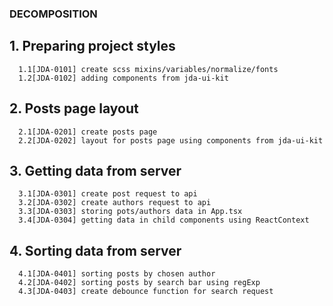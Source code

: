### DECOMPOSITION

## 1. Preparing project styles

      1.1[JDA-0101] create scss mixins/variables/normalize/fonts
      1.2[JDA-0102] adding components from jda-ui-kit

## 2. Posts page layout

      2.1[JDA-0201] create posts page
      2.2[JDA-0202] layout for posts page using components from jda-ui-kit

## 3. Getting data from server

      3.1[JDA-0301] create post request to api
      3.2[JDA-0302] create authors request to api
      3.3[JDA-0303] storing pots/authors data in App.tsx
      3.4[JDA-0304] getting data in child components using ReactContext

## 4. Sorting data from server

      4.1[JDA-0401] sorting posts by chosen author
      4.2[JDA-0402] sorting posts by search bar using regExp
      4.3[JDA-0403] create debounce function for search request
      

<!-- 1. Создание компонента "Сетка постов"
   Создать компонент, который будет отображать посты на экране.
2. Использование API для получения данных
   Использовать API https://jsonplaceholder.typicode.com/ для получения данных о постах.
3. Создание компонентов для вёрстки
   Создать следующие компоненты:
   Компонент выпадающего списка авторов.
   Компонент текстового поля для ввода слов, разделенных запятыми.
   Компонент галочки для выбора завершенных статей.
4. Создание контекста данных
   Создать контекст данных, который будет хранить информацию о постах и состоянии фильтрации. Эти данные будут храниться на верхнем уровне приложения и передаваться через useContext.
5. Реализация фильтра
   Реализовать фильтр согласно следующим требованиям:
   Создать выпадающий список авторов.
   Создать текстовое поле для ввода слов, разделенных запятыми.
   Создать галочку для выбора завершенных статей.
   При изменении состояния выпадающего списка авторов или галочки, выполнять поиск сразу.
   При вводе в текстовое поле начинать поиск с задержкой в 500 миллисекунд (используя debounce).
6. Реализация алгоритма поиска
   Реализовать алгоритм поиска согласно следующим правилам:
   Если указан автор, ожидать точное соответствие по полному имени автора.
   Разделить строку, введенную в текстовое поле, на слова по пробелам и производить поиск данных слов как в заголовке, так и в теле поста.
   Если найдено хотя бы одно слово, добавить соответствующую запись в результаты поиска.
7. Обработка отсутствия результатов
   В случае отсутствия результатов поиска, выводить сообщение "По вашему запросу ничего не найдено". -->
